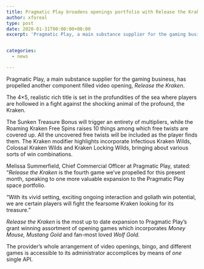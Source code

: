 ```yaml
---
title: Pragmatic Play broadens openings portfolio with Release the Kraken
author: xforeal 
type: post
date: 2020-01-31T00:00:00+00:00
excerpt: 'Pragmatic Play, a main substance supplier for the gaming business, has propelled another component filled video opening, Release the Kraken '


categories:
  - news

---
```

Pragmatic Play, a main substance supplier for the gaming business, has propelled another component filled video opening, _Release the Kraken_.

The 4&#215;5, realistic rich title is set in the profundities of the sea where players are hollowed in a fight against the shocking animal of the profound, the Kraken.

The Sunken Treasure Bonus will trigger an entirety of multipliers, while the Roaming Kraken Free Spins raises 10 things among which free twists are covered up. All the uncovered free twists will be included as the player finds them. The Kraken modifier highlights incorporate Infectious Kraken Wilds, Colossal Kraken Wilds and Kraken Locking Wilds, bringing about various sorts of win combinations.

Melissa Summerfield, Chief Commercial Officer at Pragmatic Play, stated: &ldquo;_Release the Kraken_ is the fourth game we&rsquo;ve propelled for this present month, speaking to one more valuable expansion to the Pragmatic Play space portfolio.

&ldquo;With its vivid setting, exciting ongoing interaction and goliath win potential, we are certain players will fight the fearsome Kraken looking for its treasure.&rdquo;

_Release the Kraken_ is the most up to date expansion to Pragmatic Play&rsquo;s grant winning assortment of opening games which incorporates _Money Mouse, Mustang Gold_ and fan-most loved _Wolf Gold._ 

The provider&rsquo;s whole arrangement of video openings, bingo, and different games is accessible to its administrator accomplices by means of _one_ single API.